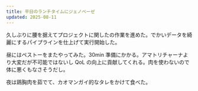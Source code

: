 ```yaml
---
title: 平日のランチタイムにジェノベーゼ
updated: 2025-08-11
---
```

久しぶりに腰を据えてプロジェクトに関したの作業を進めた。でかいデータを綺麗にするパイプラインを仕上げて実行開始した。

昼にはペストーをまたやってみた。30min 準備にかかる。アマトリチャーナより大変だが不可能ではないし QoL の向上に貢献してくれる。肉を使わないので体に悪くもなさそうだし。

夜は鶏胸肉を茹でて、カオマンガイ的なタレをかけて食べた。